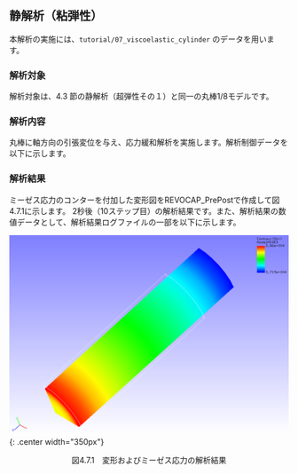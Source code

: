 ## 静解析（粘弾性）

本解析の実施には、`tutorial/07_viscoelastic_cylinder` のデータを用います。

### 解析対象

解析対象は、4.3 節の静解析（超弾性その１）と同一の丸棒1/8モデルです。

### 解析内容

丸棒に軸方向の引張変位を与え、応力緩和解析を実施します。解析制御データを以下に示します。

### 解析結果

ミーゼス応力のコンターを付加した変形図をREVOCAP_PrePostで作成して図4.7.1に示します。
2秒後（10ステップ目）の解析結果です。また、解析結果の数値データとして、解析結果ログファイルの一部を以下に示します。

![変形およびミーゼス応力の解析結果](./media/tutorial07_01.png){: .center width="350px"}
<div style="text-align: center;">
図4.7.1　変形およびミーゼス応力の解析結果
</div>


